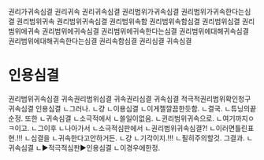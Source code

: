 권리가귀속심결
권리귀속
권리귀속심결
권리범위가귀속심결
권리범위가귀속한다는심결
권리범위귀속
권리범위귀속심결
권리범위속함
권리범위속함심결
권리범위심결
권리범위에귀속
권리범위에귀속심결
권리범위에귀속한다는심결
권리범위에대해귀속심결
권리범위에대해귀속한다는심결
권리속함심결
권리심결
귀속심결



# 인용심결
권리범위귀속심결
귀속권리범위심결
귀속권리심결
귀속심결
적극적권리범위확인청구귀속심결
인용심결
ㄴ그러나.
ㄴ걍
ㄴ이용심결
ㄴ이게젤깔끔한듯함.
ㄴ결국.
ㄴ튜닝의끝순정.
또한
ㄴ귀속심결
ㄴ소극적에서
ㄴ쓸일이없음.
ㄴ귄리범위귀속으로.
ㄴ여기까지ㅇㅋ이고.
ㄴ그이후
ㄴ나아가서
ㄴ소극적심판에서
ㄴ권리범위귀속심결?!
ㄴ이러면틀린표현.!!!
ㄴ심결을
ㄴ귀속한다고안하거든.
ㄴ걍
ㄴ기각이지.!!!
ㄴ필히주의할것.
그결과.
ㄴ귀속심결
ㄴ▶적극적심판▶인용심결
ㄴ이경우에한정.
